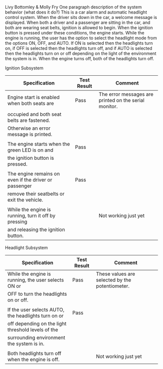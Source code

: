Livy Bottomley & Molly Fry
One paragraph description of the system behavior (what does it do?)
This is a car alarm and automatic headlight control system. When the driver sits down in the car, a welcome message is displayed. When both a driver and a passenger are sitting in the car,
and both are wearing seat belts, ignition is allowed to begin. When the ignition button is pressed under these conditions, the engine starts. While the engine is running, the user has the 
option to select the headlight mode from the options ON, OFF, and AUTO. If ON is selected then the headlights turn on, if OFF is selected then the headlights turn off, and if AUTO is selected
then the headlights turn on or off depending on the light of the environment the system is in. When the engine turns off, both of the headlights turn off. 

Ignition Subsystem

|                     Specification                    |  Test Result  |                         Comment                       |
| ---------------------------------------------------- | ------------- |-------------------------------------------------------|
| Engine start is enabled when both seats are          | Pass          | The error messages are printed on the serial monitor. |
| occupied and both seat belts are fastened.           |               |                                                       |
| Otherwise an error message is printed.               |               |                                                       |
|                                                      |               |                                                       |
| The engine starts when the green LED is on and       | Pass          |                                                       |
| the ignition button is pressed.                      |               |                                                       |
|                                                      |               |                                                       |
| The engine remains on even if the driver or passenger| Pass          |                                                       |
| remove their seatbelts or exit the vehicle.          |               |                                                       |
|                                                      |               |                                                       |
| While the engine is running, turn it off by pressing |               | Not working just yet                                  |
| and releasing the ignition button.                   |               |                                                       |


Headlight Subsystem

|                     Specification                    |  Test Result  |                       Comment                      |
| ---------------------------------------------------- | ------------- |----------------------------------------------------|
| While the engine is running, the user selects ON or  | Pass          | These values are selected by the potentiometer.    |
| OFF to turn the headlights on or off.                |               |                                                    |
|                                                      |               |                                                    |
| If the user selects AUTO, the headlights turn on or  |  Pass         |                                                    |
| off depending on the light threshold levels of the   |               |                                                    |
| surrounding environment the system is in.            |               |                                                    |
|                                                      |               |                                                    |
| Both headlights turn off when the engine is off.     |               | Not working just yet                               |


